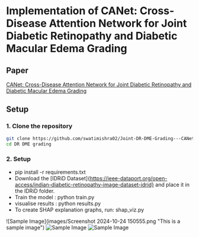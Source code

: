 # Implementation of CANet: Cross-Disease Attention Network for Joint Diabetic Retinopathy and Diabetic Macular Edema Grading

## Paper
[CANet: Cross-Disease Attention Network for Joint Diabetic Retinopathy and Diabetic Macular Edema Grading](https://pubmed.ncbi.nlm.nih.gov/31714219/)

## Setup

### 1. Clone the repository
```bash
git clone https://github.com/swatimishra02/Joint-DR-DME-Grading---CANet-Implementation
cd DR DME grading
```
### 2. Setup
- pip install -r requirements.txt
- Download the [IDRiD Dataset]{https://ieee-dataport.org/open-access/indian-diabetic-retinopathy-image-dataset-idrid} and place it in the IDRiD folder.
- Train the model : python train.py
- visualise results : python results.py
- To create SHAP explanation graphs, run: shap_viz.py

![Sample Image](images/Screenshot 2024-10-24 150555.png
 "This is a sample image")
![Sample Image](images/sample.png "This is a sample image")
![Sample Image](images/sample.png "This is a sample image")
